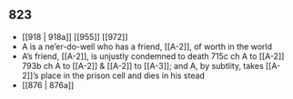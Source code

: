## 823
- [[918 | 918a]] [[955]] [[972]] 
- A is a ne’er-do-well who has a friend, [[A-2]], of worth in the world
- A’s friend, [[A-2]], is unjustly condemned to death 715c ch A to [[A-2]] 793b ch A to [[A-2]] &amp; [[A-2]] to [[A-3]]; and A, by subtlity, takes [[A-2]]’s place in the prison cell and dies in his stead
- [[876 | 876a]] 

